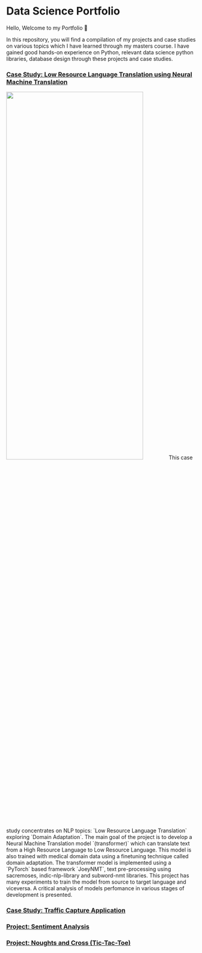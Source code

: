 # Data Science Portfolio

Hello, Welcome to my Portfolio 🙂

In this repository, you will find a compilation of my projects and case studies on various topics which I have learned through my masters course. I have gained good hands-on experience on Python, relevant data science python libraries, database design through these projects and case studies.

### [Case Study: Low Resource Language Translation using Neural Machine Translation](https://github.com/PrathyushaBajanthri/DataScience_Portfolio/tree/work-in-progress/deep_learning/low_resource_language_translation)

<img src="https://miro.medium.com/max/1400/1*BN2u78ce5Wfv5Za13IMGfg.gif" width=85% height=50%>
This case study concentrates on NLP topics: `Low Resource Language Translation` exploring `Domain Adaptation`. The main goal of the project is to develop a Neural Machine Translation model `(transformer)` which can translate text from a High Resource Language to Low Resource Language. This model is also trained with medical domain data using a finetuning technique called domain adaptation. The transformer model is implemented using a `PyTorch` based framework `JoeyNMT`, text pre-processing using sacremoses, indic-nlp-library and subword-nmt libraries. This project has many experiments to train the model from source to target language and viceversa. A critical analysis of models perfomance in various stages of development is presented.

### [Case Study: Traffic Capture Application](https://github.com/PrathyushaBajanthri/DataScience_Portfolio/tree/master/programming_and_databases/traffic_capture_application)

### [Project: Sentiment Analysis](https://github.com/PrathyushaBajanthri/DataScience_Portfolio/tree/master/machine_learning/sentiment_analysis)

### [Project: Noughts and Cross (Tic-Tac-Toe)](https://github.com/PrathyushaBajanthri/DataScience_Portfolio/tree/master/programming_and_databases/tic_tac_toe) 
